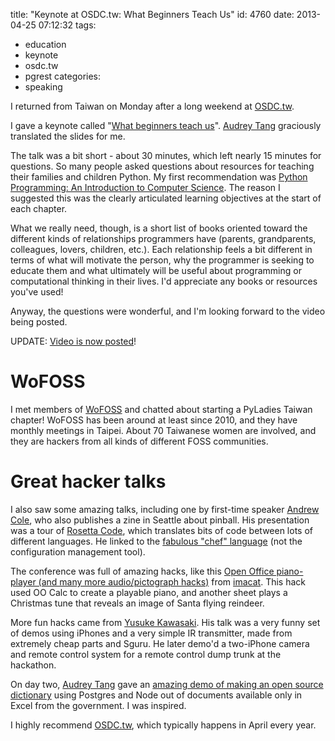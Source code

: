 title: "Keynote at OSDC.tw: What Beginners Teach Us"
id: 4760
date: 2013-04-25 07:12:32
tags: 
- education
- keynote
- osdc.tw
- pgrest
categories: 
- speaking

I returned from Taiwan on Monday after a long weekend at [OSDC.tw](http://osdc.tw/).

I gave a keynote called "[What beginners teach us](https://speakerdeck.com/selenamarie/what-beginners-teach-us)". [Audrey Tang](http://audreyt.org) graciously translated the slides for me.

The talk was a bit short - about 30 minutes, which left nearly 15 minutes for questions. So many people asked questions about resources for teaching their families and children Python. My first recommendation was [Python Programming: An Introduction to Computer Science](http://www.amazon.com/gp/product/1590282418/ref=as_li_ss_tl?ie=UTF8&amp;camp=1789&amp;creative=390957&amp;creativeASIN=1590282418&amp;linkCode=as2&amp;tag=tendthegard-20). The reason I suggested this was the clearly articulated learning objectives at the start of each chapter.

What we really need, though, is a short list of books oriented toward the different kinds of relationships programmers have (parents, grandparents, colleagues, lovers, children, etc.). Each relationship feels a bit different in terms of what will motivate the person, why the programmer is seeking to educate them and what ultimately will be useful about programming or computational thinking in their lives. I'd appreciate any books or resources you've used!

Anyway, the questions were wonderful, and I'm looking forward to the video being posted.

UPDATE: [Video is now posted](http://www.youtube.com/watch?v=d2WAd_FLnP0)!

# WoFOSS

I met members of [WoFOSS](http://wofoss.blogspot.com/) and chatted about starting a PyLadies Taiwan chapter! WoFOSS has been around at least since 2010, and they have monthly meetings in Taipei. About 70 Taiwanese women are involved, and they are hackers from all kinds of different FOSS communities.

# Great hacker talks

I also saw some amazing talks, including one by first-time speaker [Andrew Cole](http://twitter.com/aocole), who also publishes a zine in Seattle about pinball. His presentation was a tour of [Rosetta Code](http://rosettacode.org/wiki/Rosetta_Code), which translates bits of code between lots of different languages. He linked to the [fabulous "chef" language](http://www.mike-worth.com/2013/03/31/baking-a-hello-world-cake/) (not the configuration management tool).

The conference was full of amazing hacks, like this [Open Office piano-player (and many more audio/pictograph hacks)](https://dl.dropboxusercontent.com/u/75458384/gwiyomi-mosaic-20130419.zip) from [imacat](https://twitter.com/imacat_tw). This hack used OO Calc to create a playable piano, and another sheet plays a Christmas tune that reveals an image of Santa flying reindeer.

More fun hacks came from [Yusuke Kawasaki](https://twitter.com/kawanet). His talk was a very funny set of demos using iPhones and a very simple IR transmitter, made from extremely cheap parts and Sguru. He later demo'd a two-iPhone camera and remote control system for a remote control dump trunk at the hackathon.

On day two, [Audrey Tang](http://twitter.com/audreyt) gave an [amazing demo of making an open source dictionary](https://speakerdeck.com/audreyt/pgrest-node-dot-js-in-the-database) using Postgres and Node out of documents available only in Excel from the government. I was inspired.

I highly recommend [OSDC.tw](http://osdc.tw), which typically happens in April every year.
